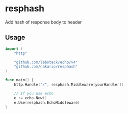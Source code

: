 # resphash
Add hash of response body to header

## Usage

```go
import (
    "http"

    "github.com/labstack/echo/v4"
    "github.com/nakario/resphash"
)

func main() {
    http.Handle("/", resphash.Middleware(yourHandler))

    // If you use echo
    e := echo.New()
    e.Use(resphash.EchoMiddleware)
}
```
